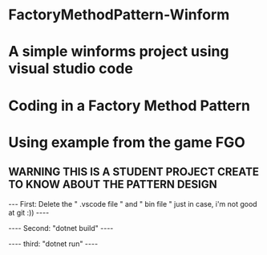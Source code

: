 # FactoryMethodPattern-Winform
# A simple winforms project using visual studio code
# Coding in a Factory Method Pattern
# Using example from the game FGO
## WARNING THIS IS A STUDENT PROJECT CREATE TO KNOW ABOUT THE PATTERN DESIGN

--- First: Delete the " .vscode file " and " bin file " just in case, i'm not good at git :)) ----

---- Second: "dotnet build" ----

---- third: "dotnet run" ----
